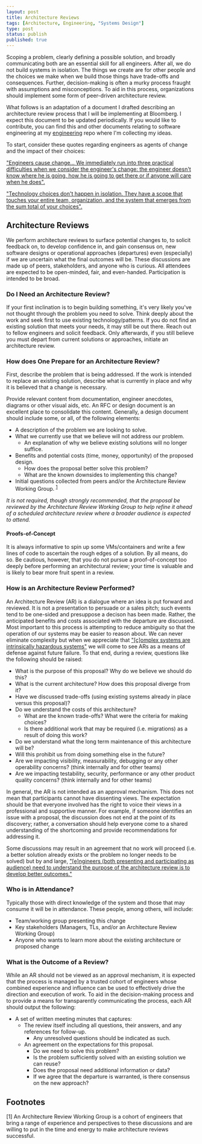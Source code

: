 ```yaml
---
layout: post
title: Architecture Reviews
tags: [Architecture, Engineering, "Systems Design"]
type: post
status: publish
published: true
---
```



Scoping a problem, clearly defining a possible solution, and broadly
communicating both are an essential skill for all engineers. After all, we do
not build systems in isolation. The things we create are for other people and
the choices we make when we build those things have trade-offs and consequences.
Further, decision-making is often a murky process fraught with assumptions and
misconceptions. To aid in this process, organizations should implement some form
of peer-driven architecture review.

What follows is an adaptation of a document I drafted describing an architecture
review process that I will be implementing at Bloomberg. I expect this document
to be updated periodically. If you would like to contribute, you can find
this and other documents relating to software engineering at my
[engineering](https://github.com/RyanFrantz/engineering) repo where I'm
collecting my ideas.

To start, consider these quotes regarding engineers as agents of change and the
impact of their choices:

["Engineers cause change... We immediately run into three practical difficulties
when we consider the engineer's change: the engineer doesn't know where he is
going, how he is going to get there or if anyone will care when he
does".](https://files.eric.ed.gov/fulltext/ED276572.pdf)

["Technology choices don't happen in isolation. They have a scope that touches
your entire team, organization, and the system that emerges from the sum total
of your choices".](http://mcfunley.com/choose-boring-technology)

## Architecture Reviews

We perform architecture reviews to surface potential changes to, to solicit
feedback on, to develop confidence in, and gain consensus on, new software
designs or operational approaches (departures) even (especially) if we are
uncertain what the final outcomes will be. These discussions are made up of
peers, stakeholders, and anyone who is curious. All attendees are expected to
be open-minded, fair, and even-handed. Participation is intended to be broad.

### Do I Need an Architecture Review?

If your first inclination is to begin building something, it's very likely
you've not thought through the problem you need to solve. Think deeply about the
work and seek first to use existing technology/patterns. If you do not find an
existing solution that meets your needs, it may still be out there. Reach out
to fellow engineers and solicit feedback. Only afterwards, if you still believe
you must depart from current solutions or approaches, initiate an architecture
review.

### How does One Prepare for an Architecture Review?

First, describe the problem that is being addressed. If the work is intended to
replace an existing solution, describe what is currently in place and why it is
believed that a change is necessary.

Provide relevant content from documentation, engineer anecdotes, diagrams or
other visual aids, etc. An RFC or design document is an excellent place to
consolidate this content. Generally, a design document should include some, or
all, of the following elements:

* A description of the problem we are looking to solve.
* What we currently use that we believe will not address our problem.
  * An explanation of why we believe existing solutions will no longer suffice.
* Benefits and potential costs (time, money, opportunity) of the proposed design.
  * How does the proposal better solve this problem?
  * What are the known downsides to implementing this change?
* Initial questions collected from peers and/or the Architecture Review Working
  Group. <sup><a href="#fn_1">1</a></sup>

*It is not required, though strongly recommended, that the proposal be reviewed
by the Architecture Review Working Group to help refine it ahead of a scheduled
architecture review where a broader audience is expected to attend.*

#### Proofs-of-Concept

It is always informative to spin up some VMs/containers and write a few lines of
code to ascertain the rough edges of a solution. By all means, do so. Be
cautious, however, that you do not pursue a proof-of-concept too deeply before
performing an architectural review; your time is valuable and is likely to bear
more fruit spent in a review.

### How is an Architecture Review Performed? 

An Architecture Review (AR) is a dialogue where an idea is put forward and
reviewed. It is not a presentation to persuade or a sales pitch; such events
tend to be one-sided and presuppose a decison has been made. Rather, the
anticipated benefits and costs associated with the departure are discussed.
Most important to this process is attempting to reduce ambiguity so that the
operation of our systems may be easier to reason about. We can never eliminate
complexity but when we appreciate that ["[c]omplex systems are intrinsically
hazardous systems"](http://web.mit.edu/2.75/resources/random/How%20Complex%20Systems%20Fail.pdf)
we will come to see ARs as a means of defense against future failure. To that
end, during a review, questions like the following should be raised:

* What is the purpose of this proposal? Why do we believe we should do this?
* What is the current architecture? How does this proposal diverge from it? 
* Have we discussed trade-offs (using existing systems already in place versus
  this proposal)? 
* Do we understand the costs of this architecture?
  * What are the known trade-offs? What were the criteria for making choices?
  * Is there additional work that may be required (i.e. migrations) as a result
    of doing this work?
* Do we understand what the long term maintenance of this architecture will be? 
* Will this prohibit us from doing something else in the future? 
* Are we impacting visibility, measurability, debugging or any other operability
  concerns? (think internally and for other teams)
* Are we impacting testability, security, performance or any other product
  quality concerns? (think internally and for other teams)

In general, the AR is not intended as an approval mechanism. This does not mean
that participants cannot have dissenting views. The expectation should be that
everyone involved has the right to voice their views in a professional and
supportive manner. For example, if someone identifies an issue with a proposal,
the discussion does not end at the point of its discovery; rather, a
conversation should help everyone come to a shared understanding of the
shortcoming and provide recommendations for addressing it.

Some discussions may result in an agreement that no work will proceed (i.e. a
better solution already exists or the problem no longer needs to be solved) but
by and large, ["[e]ngineers (both presenting and participating as audience)
need to understand the purpose of the architecture review is to develop better
outcomes."](https://www.kitchensoap.com/2017/08/12/multiple-perspectives-on-technical-problems-and-solutions/)

### Who is in Attendance?

Typically those with direct knowledge of the system and those that may consume
it will be in attendance. These people, among others, will include:

* Team/working group presenting this change
* Key stakeholders (Managers, TLs, and/or an Architecture Review Working Group)
* Anyone who wants to learn more about the existing architecture or proposed
  change

### What is the Outcome of a Review?

While an AR should not be viewed as an approval mechanism, it is expected that
the process is managed by a trusted cohort of engineers whose combined
experience and influence can be used to effectively drive the direction and
execution of work. To aid in the decision-making process and to provide a means
for transparently communicating the process, each AR should output the following:

* A set of written meeting minutes that captures:
  * The review itself including all questions, their answers, and any references
    for follow-up.
      * Any unresolved questions should be indicated as such.
  * An agreement on the expectations for this proposal.
    * Do we need to solve this problem?
    * Is the problem sufficiently solved with an existing solution we can reuse?
    * Does the proposal need additional information or data?
    * If we agree that the departure is warranted, is there consensus on the new
      approach?

## Footnotes

<a name="fn_1"></a>
[1] An Architecture Review Working Group is a cohort of engineers that bring a
    range of experience and perspectives to these discussions and are willing
    to put in the time and energy to make architecture reviews successful.
